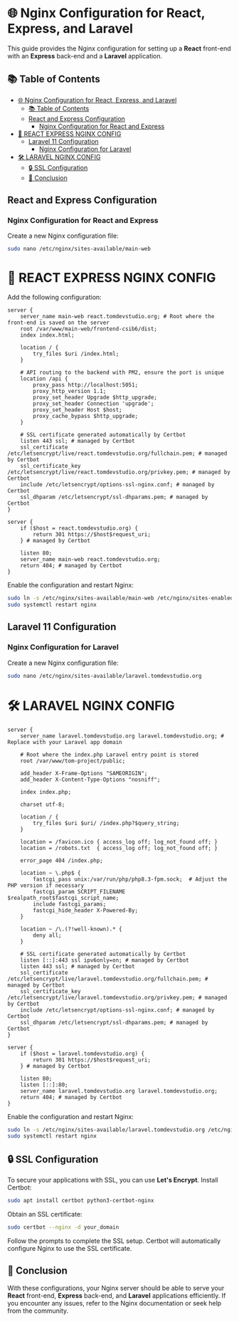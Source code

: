 # 🌐 Nginx Configuration for React, Express, and Laravel

This guide provides the Nginx configuration for setting up a **React** front-end with an **Express** back-end and a **Laravel** application.

## 📚 Table of Contents

- [🌐 Nginx Configuration for React, Express, and Laravel](#-nginx-configuration-for-react-express-and-laravel)
  - [📚 Table of Contents](#-table-of-contents)
  - [React and Express Configuration](#react-and-express-configuration)
    - [Nginx Configuration for React and Express](#nginx-configuration-for-react-and-express)
- [🚀 REACT EXPRESS NGINX CONFIG](#-react-express-nginx-config)
  - [Laravel 11 Configuration](#laravel-11-configuration)
    - [Nginx Configuration for Laravel](#nginx-configuration-for-laravel)
- [🛠️ LARAVEL NGINX CONFIG](#️-laravel-nginx-config)
  - [🔒 SSL Configuration](#-ssl-configuration)
  - [🏁 Conclusion](#-conclusion)

## React and Express Configuration

### Nginx Configuration for React and Express

Create a new Nginx configuration file:

```bash
sudo nano /etc/nginx/sites-available/main-web
```

# 🚀 REACT EXPRESS NGINX CONFIG

Add the following configuration:

```nginx
server {
    server_name main-web react.tomdevstudio.org; # Root where the front-end is saved on the server
    root /var/www/main-web/frontend-csib6/dist;
    index index.html;

    location / {
        try_files $uri /index.html;
    }

    # API routing to the backend with PM2, ensure the port is unique
    location /api {
        proxy_pass http://localhost:5051;
        proxy_http_version 1.1;
        proxy_set_header Upgrade $http_upgrade;
        proxy_set_header Connection 'upgrade';
        proxy_set_header Host $host;
        proxy_cache_bypass $http_upgrade;
    }

    # SSL certificate generated automatically by Certbot
    listen 443 ssl; # managed by Certbot
    ssl_certificate /etc/letsencrypt/live/react.tomdevstudio.org/fullchain.pem; # managed by Certbot
    ssl_certificate_key /etc/letsencrypt/live/react.tomdevstudio.org/privkey.pem; # managed by Certbot
    include /etc/letsencrypt/options-ssl-nginx.conf; # managed by Certbot
    ssl_dhparam /etc/letsencrypt/ssl-dhparams.pem; # managed by Certbot
}

server {
    if ($host = react.tomdevstudio.org) {
        return 301 https://$host$request_uri;
    } # managed by Certbot

    listen 80;
    server_name main-web react.tomdevstudio.org;
    return 404; # managed by Certbot
}
```

Enable the configuration and restart Nginx:

```bash
sudo ln -s /etc/nginx/sites-available/main-web /etc/nginx/sites-enabled/
sudo systemctl restart nginx
```

## Laravel 11 Configuration

### Nginx Configuration for Laravel

Create a new Nginx configuration file:

```bash
sudo nano /etc/nginx/sites-available/laravel.tomdevstudio.org
```

# 🛠️ LARAVEL NGINX CONFIG

```nginx
server {
    server_name laravel.tomdevstudio.org laravel.tomdevstudio.org; # Replace with your Laravel app domain

    # Root where the index.php Laravel entry point is stored
    root /var/www/tom-project/public;

    add_header X-Frame-Options "SAMEORIGIN";
    add_header X-Content-Type-Options "nosniff";

    index index.php;

    charset utf-8;

    location / {
        try_files $uri $uri/ /index.php?$query_string;
    }

    location = /favicon.ico { access_log off; log_not_found off; }
    location = /robots.txt  { access_log off; log_not_found off; }

    error_page 404 /index.php;

    location ~ \.php$ {
        fastcgi_pass unix:/var/run/php/php8.3-fpm.sock;  # Adjust the PHP version if necessary
        fastcgi_param SCRIPT_FILENAME $realpath_root$fastcgi_script_name;
        include fastcgi_params;
        fastcgi_hide_header X-Powered-By;
    }

    location ~ /\.(?!well-known).* {
        deny all;
    }

    # SSL certificate generated automatically by Certbot
    listen [::]:443 ssl ipv6only=on; # managed by Certbot
    listen 443 ssl; # managed by Certbot
    ssl_certificate /etc/letsencrypt/live/laravel.tomdevstudio.org/fullchain.pem; # managed by Certbot
    ssl_certificate_key /etc/letsencrypt/live/laravel.tomdevstudio.org/privkey.pem; # managed by Certbot
    include /etc/letsencrypt/options-ssl-nginx.conf; # managed by Certbot
    ssl_dhparam /etc/letsencrypt/ssl-dhparams.pem; # managed by Certbot
}
```

```nginx
server {
    if ($host = laravel.tomdevstudio.org) {
        return 301 https://$host$request_uri;
    } # managed by Certbot

    listen 80;
    listen [::]:80;
    server_name laravel.tomdevstudio.org laravel.tomdevstudio.org;
    return 404; # managed by Certbot
}
```

Enable the configuration and restart Nginx:

```bash
sudo ln -s /etc/nginx/sites-available/laravel.tomdevstudio.org /etc/nginx/sites-enabled/
sudo systemctl restart nginx
```

## 🔒 SSL Configuration

To secure your applications with SSL, you can use **Let's Encrypt**. Install Certbot:

```bash
sudo apt install certbot python3-certbot-nginx
```

Obtain an SSL certificate:

```bash
sudo certbot --nginx -d your_domain
```

Follow the prompts to complete the SSL setup. Certbot will automatically configure Nginx to use the SSL certificate.

## 🏁 Conclusion

With these configurations, your Nginx server should be able to serve your **React** front-end, **Express** back-end, and **Laravel** applications efficiently. If you encounter any issues, refer to the Nginx documentation or seek help from the community.
